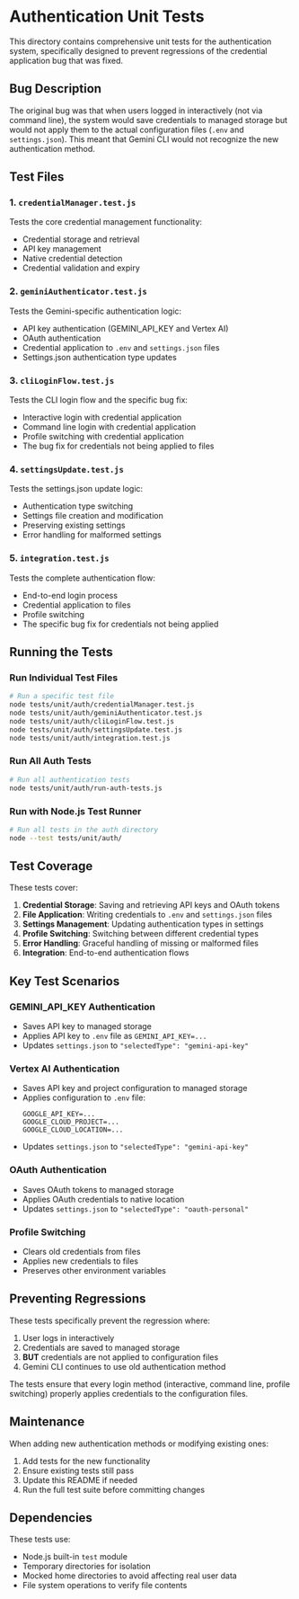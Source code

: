 # Authentication Unit Tests

This directory contains comprehensive unit tests for the authentication system, specifically designed to prevent regressions of the credential application bug that was fixed.

## Bug Description

The original bug was that when users logged in interactively (not via command line), the system would save credentials to managed storage but would not apply them to the actual configuration files (`.env` and `settings.json`). This meant that Gemini CLI would not recognize the new authentication method.

## Test Files

### 1. `credentialManager.test.js`
Tests the core credential management functionality:
- Credential storage and retrieval
- API key management
- Native credential detection
- Credential validation and expiry

### 2. `geminiAuthenticator.test.js`
Tests the Gemini-specific authentication logic:
- API key authentication (GEMINI_API_KEY and Vertex AI)
- OAuth authentication
- Credential application to `.env` and `settings.json` files
- Settings.json authentication type updates

### 3. `cliLoginFlow.test.js`
Tests the CLI login flow and the specific bug fix:
- Interactive login with credential application
- Command line login with credential application
- Profile switching with credential application
- The bug fix for credentials not being applied to files

### 4. `settingsUpdate.test.js`
Tests the settings.json update logic:
- Authentication type switching
- Settings file creation and modification
- Preserving existing settings
- Error handling for malformed settings

### 5. `integration.test.js`
Tests the complete authentication flow:
- End-to-end login process
- Credential application to files
- Profile switching
- The specific bug fix for credentials not being applied

## Running the Tests

### Run Individual Test Files
```bash
# Run a specific test file
node tests/unit/auth/credentialManager.test.js
node tests/unit/auth/geminiAuthenticator.test.js
node tests/unit/auth/cliLoginFlow.test.js
node tests/unit/auth/settingsUpdate.test.js
node tests/unit/auth/integration.test.js
```

### Run All Auth Tests
```bash
# Run all authentication tests
node tests/unit/auth/run-auth-tests.js
```

### Run with Node.js Test Runner
```bash
# Run all tests in the auth directory
node --test tests/unit/auth/
```

## Test Coverage

These tests cover:

1. **Credential Storage**: Saving and retrieving API keys and OAuth tokens
2. **File Application**: Writing credentials to `.env` and `settings.json` files
3. **Settings Management**: Updating authentication types in settings
4. **Profile Switching**: Switching between different credential types
5. **Error Handling**: Graceful handling of missing or malformed files
6. **Integration**: End-to-end authentication flows

## Key Test Scenarios

### GEMINI_API_KEY Authentication
- Saves API key to managed storage
- Applies API key to `.env` file as `GEMINI_API_KEY=...`
- Updates `settings.json` to `"selectedType": "gemini-api-key"`

### Vertex AI Authentication
- Saves API key and project configuration to managed storage
- Applies configuration to `.env` file:
  ```
  GOOGLE_API_KEY=...
  GOOGLE_CLOUD_PROJECT=...
  GOOGLE_CLOUD_LOCATION=...
  ```
- Updates `settings.json` to `"selectedType": "gemini-api-key"`

### OAuth Authentication
- Saves OAuth tokens to managed storage
- Applies OAuth credentials to native location
- Updates `settings.json` to `"selectedType": "oauth-personal"`

### Profile Switching
- Clears old credentials from files
- Applies new credentials to files
- Preserves other environment variables

## Preventing Regressions

These tests specifically prevent the regression where:
1. User logs in interactively
2. Credentials are saved to managed storage
3. **BUT** credentials are not applied to configuration files
4. Gemini CLI continues to use old authentication method

The tests ensure that every login method (interactive, command line, profile switching) properly applies credentials to the configuration files.

## Maintenance

When adding new authentication methods or modifying existing ones:

1. Add tests for the new functionality
2. Ensure existing tests still pass
3. Update this README if needed
4. Run the full test suite before committing changes

## Dependencies

These tests use:
- Node.js built-in `test` module
- Temporary directories for isolation
- Mocked home directories to avoid affecting real user data
- File system operations to verify file contents

